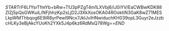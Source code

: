 $START$rF6LfYsrTfmYb+bRw+TfJ3pPZgT4m1LXVbj6/iJ0iYV/EaCWBwKDK88ZIZj5pQsGWKuiL/NFjhhzKp2sLjD2J3XkXosOKA04ROoktiN3GaK8wZ71MESLkpWMThbqog6E9iR8yrPewI9Ncx7JklJvIHNwiduchKH039opL3Guyr2eJzzbcHLKy3eBjAkcYUoKh2YXk5J4p6kz6RdMsQ78Wg==$END$